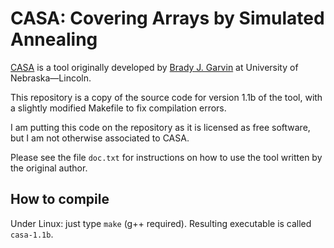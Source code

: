 CASA: Covering Arrays by Simulated Annealing
============================================

[CASA](https://cse.unl.edu/~citportal/) is a tool originally developed by [Brady J. Garvin](https://cse.unl.edu/~bgarvin/) at University of Nebraska—Lincoln.

This repository is a copy of the source code for version 1.1b of the tool, with a slightly modified Makefile to fix compilation errors.

I am putting this code on the repository as it is licensed as free software, but I am not otherwise associated to CASA.

Please see the file `doc.txt` for instructions on how to use the tool written by the original author.

## How to compile

Under Linux: just type `make` (g++ required). Resulting executable is called `casa-1.1b`.

<!-- :wrap=soft: -->